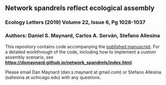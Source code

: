
## Network spandrels reflect ecological assembly
### Ecology Letters (2019) Volume 22, Issue 6, Pg 1028-1037
### Authors: Daniel S. Maynard, Carlos A. Serván, Stefano Allesina

This repository contains code accompanying the [published manuscript](https://onlinelibrary.wiley.com/doi/full/10.1111/ele.13256). For a detailed workthrough of the code, including how to implement a custom assembly scenario, see **https://dsmaynard.github.io/network_spandrels/index.html**. 

Please email Dan Maynard (dan.s.maynard at gmail.com) or Stefano Allesina (sallesina at uchicago.edu) with any questions. 
